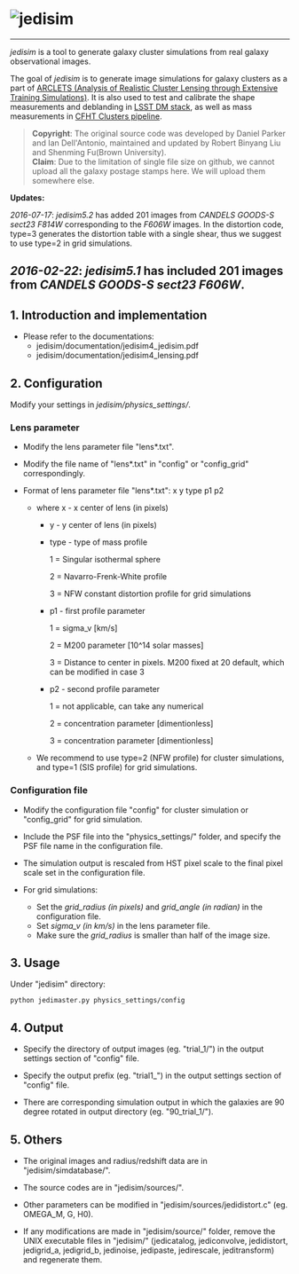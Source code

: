 # ![jedisim][logo]
----------
[logo]:https://www.brown.edu/academics/physics/sites/brown.edu.academics.physics/files/ursa_minor_robust_banner_image.jpg

*jedisim* is a tool to generate galaxy cluster simulations from real galaxy observational images.

The goal of *jedisim* is to generate image simulations for galaxy clusters as a part of [ARCLETS (Analysis of Realistic Cluster Lensing through Extensive Training Simulations)](http://www.het.brown.edu/people/ian/ClustersChallenge/). It is also used to test and calibrate the shape measurements and deblanding in [LSST DM stack](https://pipelines.lsst.io/index.html), as well as mass measurements in [CFHT Clusters pipeline](https://github.com/nicolaschotard/Clusters).

> **Copyright**: The original source code was developed by Daniel Parker and Ian Dell'Antonio, maintained and updated by Robert Binyang Liu and Shenming Fu(Brown University). <br>
> **Claim**: Due to the limitation of single file size on github, we cannot upload all the galaxy postage stamps here. We will upload them somewhere else.

**Updates:**

*2016-07-17*: *jedisim5.2* has added 201 images from *CANDELS GOODS-S sect23 F814W* corresponding to the *F606W* images. In the distortion code, type=3 generates the distortion table with a single shear, thus we suggest to use type=2 in grid simulations.

*2016-02-22*: *jedisim5.1* has included 201 images from *CANDELS GOODS-S sect23 F606W*.
-----------

## 1. Introduction and implementation

* Please refer to the documentations:
    * jedisim/documentation/jedisim4_jedisim.pdf
    * jedisim/documentation/jedisim4_lensing.pdf


## 2. Configuration

Modify your settings in *jedisim/physics_settings/*.

### Lens parameter

* Modify the lens parameter file "lens*.txt".

* Modify the file name of "lens*.txt" in "config" or "config_grid" correspondingly.

* Format of lens parameter file "lens*.txt": x y type p1 p2
    * where x - x center of lens (in pixels)
        * y - y center of lens (in pixels)
        * type - type of mass profile

            1 = Singular isothermal sphere

            2 = Navarro-Frenk-White profile

            3 = NFW constant distortion profile for grid simulations

        * p1 - first profile parameter

            1 = sigma_v [km/s]

            2 = M200 parameter [10^14 solar masses]

            3 = Distance to center in pixels. M200 fixed at 20 default, which can be modified in case 3

        * p2 - second profile parameter

            1 = not applicable, can take any numerical

            2 = concentration parameter [dimentionless]

            3 = concentration parameter [dimentionless]

    * We recommend to use type=2 (NFW profile) for cluster simulations, and type=1 (SIS profile) for grid simulations.

### Configuration file

* Modify the configuration file "config" for cluster simulation or "config_grid" for grid simulation.

* Include the PSF file into the "physics_settings/" folder, and specify the PSF file name in the configuration file.

* The simulation output is rescaled from HST pixel scale to the final pixel scale set in the configuration file.

* For grid simulations:
    * Set the *grid_radius (in pixels)* and *grid_angle (in radian)* in the configuration file.
    * Set *sigma_v (in km/s)* in the lens parameter file.
    * Make sure the *grid_radius* is smaller than half of the image size.


## 3. Usage

Under "jedisim" directory:
```
python jedimaster.py physics_settings/config
```

## 4. Output

* Specify the directory of output images (eg. "trial_1/") in the output settings section of "config" file.

* Specify the output prefix (eg. "trial1_") in the output settings section of "config" file.

* There are corresponding simulation output in which the galaxies are 90 degree rotated in output directory (eg. "90_trial_1/").


## 5. Others

* The original images and radius/redshift data are in "jedisim/simdatabase/".

* The source codes are in "jedisim/sources/".

* Other parameters can be modified in "jedisim/sources/jedidistort.c" (eg. OMEGA_M, G, H0).

* If any modifications are made in "jedisim/source/" folder, remove the UNIX executable files in "jedisim/" (jedicatalog, jediconvolve, jedidistort, jedigrid_a, jedigrid_b, jedinoise, jedipaste, jedirescale, jeditransform) and regenerate them.
